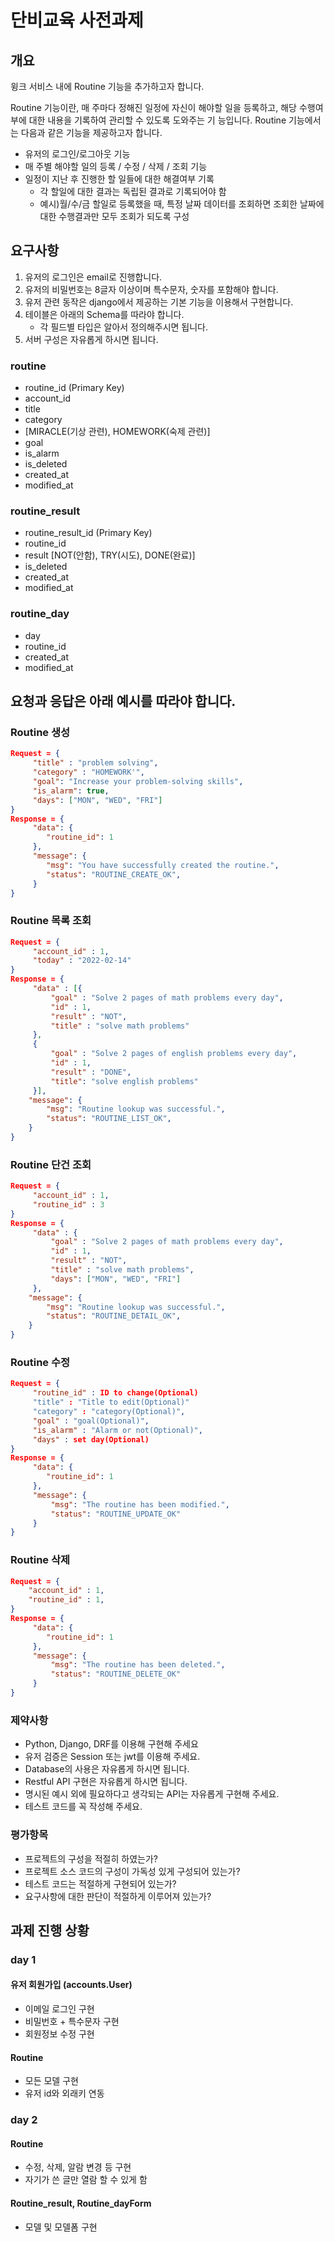 # 단비교육 사전과제

## 개요

윙크 서비스 내에 Routine 기능을 추가하고자 합니다. 

Routine 기능이란, 매 주마다 정해진 일정에 자신이 해야할 일을 등록하고, 해당 수행여부에 대한 내용을 기록하여 관리할 수 있도록 도와주는 기 능입니다. 
Routine 기능에서는 다음과 같은 기능을 제공하고자 합니다. 

* 유저의 로그인/로그아웃 기능 
* 매 주별 해야할 일의 등록 / 수정 / 삭제 / 조회 기능 
* 일정이 지난 후 진행한 할 일들에 대한 해결여부 기록 
  * 각 할일에 대한 결과는 독립된 결과로 기록되어야 함 
  * 예시)월/수/금 할일로 등록했을 때, 특정 날짜 데이터를 조회하면 조회한 날짜에 대한 수행결과만 모두 조회가 되도록 구성

## 요구사항

1. 유저의 로그인은 email로 진행합니다. 
2. 유저의 비밀번호는 8글자 이상이며 특수문자, 숫자를 포함해야 합니다. 
3. 유저 관련 동작은 django에서 제공하는 기본 기능을 이용해서 구현합니다. 
4. 테이블은 아래의 Schema를 따라야 합니다. 
   * 각 필드별 타입은 알아서 정의해주시면 됩니다. 
5. 서버 구성은 자유롭게 하시면 됩니다.

### routine 

* routine_id (Primary Key) 
* account_id 
* title 
* category 
* [MIRACLE(기상 관련), HOMEWORK(숙제 관련)] 
* goal 
* is_alarm 
* is_deleted 
* created_at 
* modified_at 

### routine_result 

* routine_result_id (Primary Key) 
* routine_id 
* result [NOT(안함), TRY(시도), DONE(완료)] 
* is_deleted 
* created_at 
* modified_at 

### routine_day 

* day
* routine_id 
* created_at 
* modified_at

##  요청과 응답은 아래 예시를 따라야 합니다.

### Routine 생성 

```json
Request = {
     "title" : "problem solving",
     "category" : "HOMEWORK'",
     "goal": "Increase your problem-solving skills",
     "is_alarm": true,
     "days": ["MON", "WED", "FRI"]
}
Response = {
     "data": {
     	"routine_id": 1
     },
     "message": {
     	"msg": "You have successfully created the routine.",
    	"status": "ROUTINE_CREATE_OK",
     }
}
```

### Routine 목록 조회

```json
Request = {
     "account_id" : 1,
     "today" : "2022-02-14"
}
Response = {
     "data" : [{
         "goal" : "Solve 2 pages of math problems every day",
         "id" : 1,
         "result" : "NOT",
         "title" : "solve math problems"
     },
     {
         "goal" : "Solve 2 pages of english problems every day",
         "id" : 1,
         "result" : "DONE",
         "title": "solve english problems"
     }],
    "message": {
        "msg": "Routine lookup was successful.",
    	"status": "ROUTINE_LIST_OK",
    }
}
```

### Routine 단건 조회

```json
Request = {
     "account_id" : 1,
     "routine_id" : 3
}
Response = {
     "data" : {
         "goal" : "Solve 2 pages of math problems every day",
         "id" : 1,
         "result" : "NOT",
         "title" : "solve math problems",
         "days": ["MON", "WED", "FRI"]
     },
    "message": {
        "msg": "Routine lookup was successful.",
        "status": "ROUTINE_DETAIL_OK",
    }
}
```

### Routine 수정

```json
Request = {
     "routine_id" : ID to change(Optional)
     "title" : "Title to edit(Optional)"
     "category" : "category(Optional)",
     "goal" : "goal(Optional)",
     "is_alarm" : "Alarm or not(Optional)",
     "days" : set day(Optional)
}
Response = {
     "data": {
     	"routine_id": 1
     },
     "message": {
         "msg": "The routine has been modified.", 
         "status": "ROUTINE_UPDATE_OK"
     }
}
```

### Routine 삭제

```json
Request = {
    "account_id" : 1,
    "routine_id" : 1,
}
Response = {
     "data": {
     	"routine_id": 1
     },
     "message": {
         "msg": "The routine has been deleted.", 
         "status": "ROUTINE_DELETE_OK"
     }
}
```

### 제약사항

* Python, Django, DRF를 이용해 구현해 주세요 
* 유저 검증은 Session 또는 jwt를 이용해 주세요. 
* Database의 사용은 자유롭게 하시면 됩니다. 
* Restful API 구현은 자유롭게 하시면 됩니다. 
* 명시된 예시 외에 필요하다고 생각되는 API는 자유롭게 구현해 주세요. 
* 테스트 코드를 꼭 작성해 주세요.

### 평가항목

* 프로젝트의 구성을 적절히 하였는가? 
* 프로젝트 소스 코드의 구성이 가독성 있게 구성되어 있는가?
* 테스트 코드는 적절하게 구현되어 있는가? 
* 요구사항에 대한 판단이 적절하게 이루어져 있는가?

## 과제 진행 상황

### day 1

#### 유저 회원가입 (accounts.User)

* 이메일 로그인 구현
* 비밀번호 + 특수문자 구현
* 회원정보 수정 구현

#### Routine

* 모든 모델 구현
* 유저 id와 외래키 연동

### day 2

#### Routine

* 수정, 삭제, 알람 변경 등 구현
* 자기가 쓴 글만 열람 할 수 있게 함

#### Routine_result, Routine_dayForm

* 모델 및 모델폼 구현